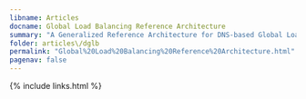 ```yaml
---
libname: Articles
docname: Global Load Balancing Reference Architecture
summary: "A Generalized Reference Architecture for DNS-based Global Load Balancing"
folder: articles\/dglb
permalink: "Global%20Load%20Balancing%20Reference%20Architecture.html"
pagenav: false
---
```


{% include links.html %}